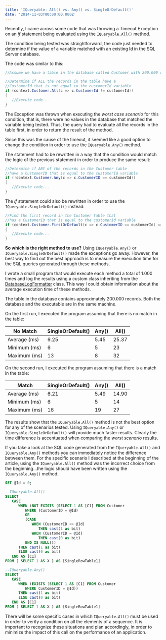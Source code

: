 ```yaml
---
title: 'IQueryable: All() vs. Any() vs. SingleOrDefault()'
date: '2014-11-03T00:00:00.000Z'
---
```


Recently, I came across some code that was throwing a Timeout Exception on an <em>if</em> statement being evaluated using the `IQueryable.All()` method.

The condition being tested was straightforward, the code just needed to determine if the value of a variable matched with an existing Id in the SQL Server database.

The code was similar to this:

```csharp
//Assume we have a table in the database called Customer with 200.000 records.

//Determine if ALL the records in the table have a
//CustomerId that is not equal to the customerId variable
if (context.Customer.All(c => c.CustomerId != customerId))
{
   //Execute code...
}
```

<!--more-->

The Exception was thrown when executing the <em>worst case scenario</em> for this condition, that is, there were no values in the database that matched the variable being tested. Thus, the query had to evaluate all the records in the table first, in order to return the result of the method.

Since this was the cause of the timeout, it seemed like a good option to change the condition in order to use the `IQueryable.Any()` method.

The statement had to be rewritten in a way that the condition would match the logic of the previous statement in order to produce the same result:

```csharp
//Determine if ANY of the records in the Customer table
//have a CustomerID that is equal to the customerId variable
if (!context.Customer.Any(c => c.CustomerID == customerId))
{
   //Execute code...
}
```

The <em>if</em> statement could also be rewritten in order to use the <code>IQueryable.SingleOrDefault()</code> instead:

```csharp
//Find the first record in the Customer table that
//has a CustomerID that is equal to the customerId variable
if (context.Customer.FirstOrDefault(c => c.CustomerID == customerId) == null)
{
   //Execute code...
}
```

**So which is the right method to use?** Using `IQueryable.Any()` or `IQueryable.SingleOrDefault()` made the exceptions go away. However, the best way to find out the best approach is to measure the execution time for the SQL queries generated through these methods.

I wrote a small program that would execute each method a total of 1.000 times and log the results using a custom class inheriting from the [DatabaseLogFormatter](http://msdn.microsoft.com/en-us/library/system.data.entity.infrastructure.interception.databaselogformatter(v=vs.113).aspx) class. This way I could obtain information about the average execution time of these methods.

The table in the database contains approximately 200.000 records. Both the database and the executable are in the same machine.

On the first run, I executed the program assuming that there is no match in the table:

<div class="table-responsive">
<table class="table table-bordered">
<thead>
<tr>
<th>No Match</th>
<th>SingleOrDefault()</th>
<th>Any()</th>
<th>All()</th>
</tr>
</thead>
<tbody>
<tr>
<td>Average (ms)</td>
<td>6.25</td>
<td>5.45</td>
<td>25.37</td>
</tr>
<tr>
<td>Minimum (ms)</td>
<td>6</td>
<td>5</td>
<td>23</td>
</tr>
<tr>
<td>Maximum (ms)</td>
<td>13</td>
<td>8</td>
<td>32</td>
</tr>
</tbody>
</table>
</div>

On the second run, I executed the program assuming that there is a match in the table:

<div class="table-responsive">
<table class="table table-bordered">
<thead>
<tr>
<th>Match</th>
<th>SingleOrDefault()</th>
<th>Any()</th>
<th>All()</th>
</tr>
</thead>
<tbody>
<tr>
<td>Average (ms)</td>
<td>6.21</td>
<td>5.49</td>
<td>14.90</td>
</tr>
<tr>
<td>Minimum (ms)</td>
<td>6</td>
<td>5</td>
<td>14</td>
</tr>
<tr>
<td>Maximum (ms)</td>
<td>16</td>
<td>19</td>
<td>27</td>
</tr>
</tbody>
</table>
</div>

The results show that the `IQueryable.All()` method is not the best option for any of the scenarios tested. Using `IQueryable.Any()` or `IQueryable.SingleOrDefault()` will provide much faster results. Clearly the time difference is accentuated when comparing the <em>worst scenario</em> results.

If you take a look at the SQL code generated from the `IQueryable.All()` and `IQueryable.Any()` methods you can immediately notice the difference between them. For the specific scenario I described at the beginning of the article, using the `IQueryable.All()` method was the incorrect choice from the beginning...the logic should have been written using the `IQueryable.Any()` method.

```sql
SET @Id = 0;

--IQueryable.All()
SELECT
   CASE
      WHEN (NOT EXISTS (SELECT 1 AS [C1] FROM Customer
         WHERE (CustomerID = @Id)
         OR
         (CASE
            WHEN (CustomerID <> @Id)
               THEN cast(1 as bit)
            WHEN (CustomerID = @Id)
               THEN cast(0 as bit)
         END IS NULL)))
      THEN cast(1 as bit)
      ELSE cast(0 as bit)
   END AS [C1]
FROM ( SELECT 1 AS X ) AS [SingleRowTable1]

--IQueryable.Any()
SELECT
   CASE
      WHEN (EXISTS (SELECT 1 AS [C1] FROM Customer
         WHERE CustomerID = @Id))
      THEN cast(1 as bit)
      ELSE cast(0 as bit)
   END AS [C1]
FROM ( SELECT 1 AS X ) AS [SingleRowTable1]
```

There will be some specific cases in which `IQueryable.All()` must be used in order to verify a condition on all the elements of a sequence. It is important to recognize these situations and plan accordingly, in order to minimize the impact of this call on the performance of an application.
